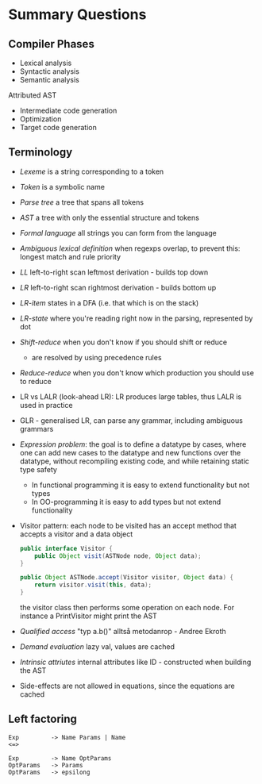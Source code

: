 Summary Questions
=================

## Compiler Phases ##

* Lexical analysis
* Syntactic analysis
* Semantic analysis

Attributed AST

* Intermediate code generation
* Optimization
* Target code generation


## Terminology ##
*   *Lexeme* is a string corresponding to a token
*   *Token* is a symbolic name
*   *Parse tree* a tree that spans all tokens
*   *AST* a tree with only the essential structure and tokens
*   *Formal language* all strings you can form from the language
*   *Ambiguous lexical definition* when regexps overlap, to prevent this:
    longest match and rule priority
*   *LL* left-to-right scan leftmost derivation  - builds top down
*   *LR* left-to-right scan rightmost derivation - builds bottom up
*   *LR-item* states in a DFA (i.e. that which is on the stack)
*   *LR-state* where you're reading right now in the parsing, represented by dot
*   *Shift-reduce* when you don't know if you should shift or reduce
    *   are resolved by using precedence rules
*   *Reduce-reduce* when you don't know which production you should use to
    reduce
*   LR vs LALR (look-ahead LR): LR produces large tables, thus LALR is used
    in practice
*   GLR - generalised LR, can parse any grammar, including ambiguous grammars
*   *Expression problem*: the goal is to define a datatype by cases, where one
    can add new cases to the datatype and new functions over the datatype,
    without recompiling existing code, and while retaining static type safety
    * In functional programming it is easy to extend functionality but not types
    * In OO-programming it is easy to add types but not extend functionality
*   Visitor pattern: each node to be visited has an accept method that accepts
    a visitor and a data object

    ```java
    public interface Visitor {
        public Object visit(ASTNode node, Object data);
    }

    public Object ASTNode.accept(Visitor visitor, Object data) {
        return visitor.visit(this, data);
    }

    ```

    the visitor class then performs some operation on each node. For instance a
    PrintVisitor might print the AST
*   *Qualified access* "typ a.b()" alltså metodanrop - Andree Ekroth
*   *Demand evaluation* lazy val, values are cached
*   *Intrinsic attriutes* internal attributes like ID - constructed when
    building the AST
*   Side-effects are not allowed in equations, since the equations are cached

## Left factoring ##

```
Exp         -> Name Params | Name
<=>

Exp         -> Name OptParams
OptParams   -> Params
OptParams   -> epsilong
```
